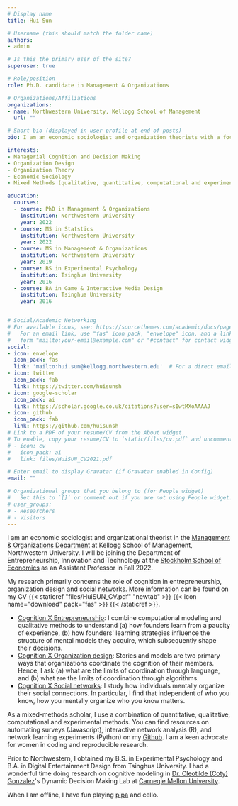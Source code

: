 ```yaml
---
# Display name
title: Hui Sun

# Username (this should match the folder name)
authors:
- admin

# Is this the primary user of the site?
superuser: true

# Role/position
role: Ph.D. candidate in Management & Organizations

# Organizations/Affiliations
organizations:
- name: Northwestern University, Kellogg School of Management
  url: ""

# Short bio (displayed in user profile at end of posts)
bio: I am an economic sociologist and organization theorists with a focus on human cognition. I use a mix of qualitative, quantitative, experimental and computational methods.

interests:
- Managerial Cognition and Decision Making
- Organization Design
- Organization Theory
- Economic Sociology
- Mixed Methods (qualitative, quantitative, computational and experimental)

education:
  courses:
  - course: PhD in Management & Organizations
    institution: Northwestern University
    year: 2022
  - course: MS in Statstics
    institution: Northwestern University
    year: 2022
  - course: MS in Management & Organizations
    institution: Northwestern University
    year: 2019
  - course: BS in Experimental Psychology
    institution: Tsinghua University
    year: 2016
  - course: BA in Game & Interactive Media Design
    institution: Tsinghua University
    year: 2016


# Social/Academic Networking
# For available icons, see: https://sourcethemes.com/academic/docs/page-builder/#icons
#   For an email link, use "fas" icon pack, "envelope" icon, and a link in the
#   form "mailto:your-email@example.com" or "#contact" for contact widget.
social:
- icon: envelope
  icon_pack: fas
  link: 'mailto:hui.sun@kellogg.northwestern.edu'  # For a direct email link, use "mailto:test@example.org".
- icon: twitter
  icon_pack: fab
  link: https://twitter.com/huisunsh
- icon: google-scholar
  icon_pack: ai
  link: https://scholar.google.co.uk/citations?user=sIwtMXoAAAAJ
- icon: github
  icon_pack: fab
  link: https://github.com/huisunsh
# Link to a PDF of your resume/CV from the About widget.
# To enable, copy your resume/CV to `static/files/cv.pdf` and uncomment the lines below.
# - icon: cv
#   icon_pack: ai
#   link: files/HuiSUN_CV2021.pdf

# Enter email to display Gravatar (if Gravatar enabled in Config)
email: ""

# Organizational groups that you belong to (for People widget)
#   Set this to `[]` or comment out if you are not using People widget.
# user_groups:
# - Researchers
# - Visitors
---
```


I am an economic sociologist and organizational theorist in the [Management & Organizations Department](https://www.kellogg.northwestern.edu/faculty/academics/management-and-organizations.aspx) at Kellogg School of Management, Northwestern University.  I will be joining the Department of Entrepreneurship, Innovation and Technology at the [Stockholm School of Economics](https://www.hhs.se/houseofinnovation) as an Assistant Professor in Fall 2022.

My research primarily concerns the role of cognition in entrepreneurship, organization design and social networks. More information can be found on my CV {{< staticref "files/HuiSUN_CV.pdf" "newtab" >}} {{< icon name="download" pack="fas" >}} {{< /staticref >}}.

- <u>Cognition X Entrepreneurship</u>: I combine computational modeling and qualitative methods to understand (a) how founders learn from a paucity of experience, (b) how founders' learning strategies influence the structure of mental models they acquire, which subsequently shape their decisions.
- <u>Cognition X Organization design</u>: Stories and models are two primary ways that organizations coordinate the cognition of their members. Hence, I ask (a) what are the limits of coordination through language, and (b) what are the limits of coordination through algorithms.
- <u>Cognition X Social networks</u>: I study how individuals mentally organize their social connections. In particular, I find that independent of who you know, how you mentally organize who you know matters. 

As a mixed-methods scholar, I use a combination of quantitative, qualitative, computational and experimental methods. You can find resources on automating surveys (Javascript), interactive network analysis (R), and network learning experiments (Python) on my [Github](https://github.com/huisunsh). I am a keen advocate for women in coding and reproducible research.

Prior to Northwestern, I obtained my B.S. in Experimental Psychology and B.A. in Digital Entertainment Design from Tsinghua University. I had a wonderful time doing research on cognitive modeling in [Dr. Cleotilde (Coty) Gonzalez](https://www.cmu.edu/dietrich/sds/people/faculty/cleotilde-gonzalez.html)'s Dynamic Decision Making Lab at [Carnegie Mellon University](https://www.cmu.edu/).

When I am offline, I have fun playing [pipa](https://en.wikipedia.org/wiki/Pipa) and cello.
